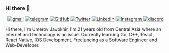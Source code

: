 ### Hi there 👋

<p align="center">
	<a href="https://www.gmail.com/javohir.m15@gmail.com"><img src="https://img.shields.io/badge/Gmail-D14836?style=for-the-badge&logo=gmail&logoColor=white" alt="gmail"></a>
	<a href="https://www.telegram.me/einstein_fn"><img src="https://img.shields.io/badge/Telegram-2CA5E0?style=for-the-badge&logo=telegram&logoColor=white" alt="telegram"></a>
	<a href="https://github.com/maksklaus"><img src="https://img.shields.io/badge/GitHub-100000?style=for-the-badge&logo=github&logoColor=white" alt="GitHub"></a>
	<a href="https://twitter.com/maksklaus"><img src="https://img.shields.io/badge/Twitter-1DA1F2?style=for-the-badge&logo=twitter&logoColor=white" alt="Twitter"></a>
	<a href="https://www.linkedin.com/in/Umerov Javokhir"><img src="https://img.shields.io/badge/LinkedIn-0077B5?style=for-the-badge&logo=linkedin&logoColor=white" alt="LinkedIn"></a>
	<a href="https://www.instagram.com/iamumerov"><img src="https://img.shields.io/badge/Instagram-E4405F?style=for-the-badge&logo=instagram&logoColor=white" alt="Instagram">
	</a>
	<a href="https://www.discord.com/klugex"><img src="https://img.shields.io/badge/Discord-7289DA?style=for-the-badge&logo=discord&logoColor=white" alt="discord"></a>
	
</p>
Hi there, I'm Umerov Javokhir, I'm 21 years old from Central Asia where an Internet and technology is an issue.
Currently learning Go, C++, React, React Native, IOS Development.
Freelancing as a Software Engineer and Web-Developer. 
